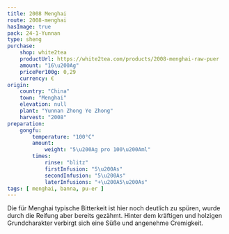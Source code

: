 ```yaml
---
title: 2008 Menghai
route: 2008-menghai
hasImage: true 
pack: 24-1-Yunnan
type: sheng
purchase:
    shop: white2tea
    productUrl: https://white2tea.com/products/2008-menghai-raw-puer
    amount: "16\u200Ag"
    pricePer100g: 0,29
    currency: €
origin:
    country: "China"
    town: "Menghai"
    elevation: null
    plant: "Yunnan Zhong Ye Zhong"
    harvest: "2008"
preparation:
    gongfu:
        temperature: "100°C"
        amount:
            weight: "5\u200Ag pro 100\u200Aml"
        times:
            rinse: "blitz"
            firstInfusion: "5\u200As"
            secondInfusion: "5\u200As"
            laterInfusions: "+\u200A5\u200As"
tags: [ menghai, banna, pu-er ]
---
```

Die für Menghai typische Bitterkeit ist hier noch deutlich zu spüren, wurde durch die Reifung aber bereits gezähmt. Hinter dem kräftigen und holzigen Grundcharakter verbirgt sich eine Süße und angenehme Cremigkeit.
